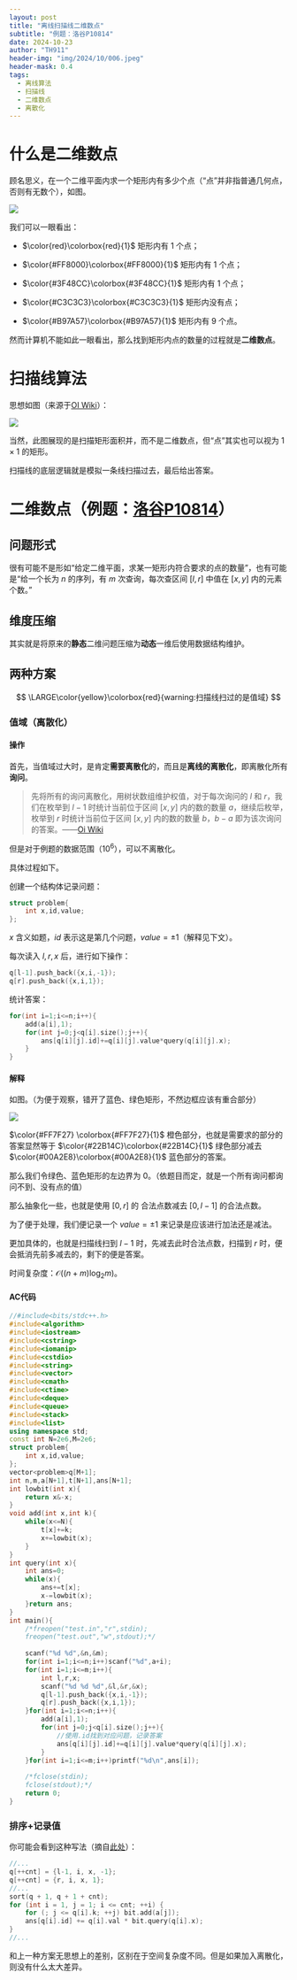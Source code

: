 ```yaml
---
layout: post
title: "离线扫描线二维数点"
subtitle: "例题：洛谷P10814"
date: 2024-10-23
author: "TH911"
header-img: "img/2024/10/006.jpeg"
header-mask: 0.4
tags:
  - 离线算法
  - 扫描线
  - 二维数点
  - 离散化
---
```


# 什么是二维数点

顾名思义，在一个二维平面内求一个矩形内有多少个点（“点”并非指普通几何点，否则有无数个），如图。

![](https://cfyy.us.kg/img/2024/10/021.png)

我们可以一眼看出：

* $\color{red}\colorbox{red}{1}$ 矩形内有 $1$ 个点；
* $\color{#FF8000}\colorbox{#FF8000}{1}$ 矩形内有 $1$ 个点；
* $\color{#3F48CC}\colorbox{#3F48CC}{1}$ 矩形内有 $1$ 个点；
* $\color{#C3C3C3}\colorbox{#C3C3C3}{1}$ 矩形内没有点；

* $\color{#B97A57}\colorbox{#B97A57}{1}$ 矩形内有 $9$ 个点。

然而计算机不能如此一眼看出，那么找到矩形内点的数量的过程就是**二维数点**。

# 扫描线算法

思想如图（来源于[OI Wiki](https://oi-wiki.org/geometry/scanning/#%E4%BA%8C%E7%BB%B4%E7%9F%A9%E5%BD%A2%E9%9D%A2%E7%A7%AF%E5%B9%B6%E9%97%AE%E9%A2%98)）：

![](https://cfyy.us.kg/img/2024/10/022.svg)

当然，此图展现的是扫描矩形面积并，而不是二维数点，但“点”其实也可以视为 $1\times 1$ 的矩形。

扫描线的底层逻辑就是模拟一条线扫描过去，最后给出答案。

# 二维数点（例题：[洛谷P10814](https://www.luogu.com.cn/problem/P10814)）

## 问题形式

很有可能不是形如“给定二维平面，求某一矩形内符合要求的点的数量”，也有可能是“给一个长为 $n$ 的序列，有 $m$ 次查询，每次查区间 $[l,r]$ 中值在 $[x,y]$ 内的元素个数。”

## 维度压缩

其实就是将原来的**静态**二维问题压缩为**动态**一维后使用数据结构维护。

## 两种方案

$$
\LARGE\color{yellow}\colorbox{red}{warning:扫描线扫过的是值域}
$$

### 值域（离散化）

#### 操作

首先，当值域过大时，是肯定**需要离散化**的，而且是**离线的离散化**，即离散化所有**询问**。

> 先将所有的询问离散化，用树状数组维护权值，对于每次询问的 $l$ 和 $r$，我们在枚举到 $l-1$ 时统计当前位于区间 $[x,y]$ 内的数的数量 $a$，继续后枚举，枚举到 $r$ 时统计当前位于区间 $[x,y]$ 内的数的数量 $b$，$b-a$ 即为该次询问的答案。——[Oi Wiki](https://oi-wiki.org/geometry/scanning/#%E4%BA%8C%E7%BB%B4%E6%95%B0%E7%82%B9)

但是对于例题的数据范围（$10^6$），可以不离散化。

具体过程如下。

创建一个结构体记录问题：

```cpp
struct problem{
	int x,id,value;
};
```

$x$ 含义如题，$id$ 表示这是第几个问题，$value=\pm1$（解释见下文）。

每次读入 $l,r,x$ 后，进行如下操作：

```cpp
q[l-1].push_back({x,i,-1});
q[r].push_back({x,i,1});
```

统计答案：

```cpp
for(int i=1;i<=n;i++){
    add(a[i],1);
    for(int j=0;j<q[i].size();j++){
        ans[q[i][j].id]+=q[i][j].value*query(q[i][j].x);
    }
}
```

#### 解释

如图。（为便于观察，错开了蓝色、绿色矩形，不然边框应该有重合部分）

![](C:\Users\Administrator\AppData\Roaming\Typora\typora-user-images\image-20241024203832725.png)

$\color{#FF7F27} \colorbox{#FF7F27}{1}$ 橙色部分，也就是需要求的部分的答案显然等于 $\color{#22B14C}\colorbox{#22B14C}{1}$ 绿色部分减去 $\color{#00A2E8}\colorbox{#00A2E8}{1}$ 蓝色部分的答案。

那么我们令绿色、蓝色矩形的左边界为 $0$。（依题目而定，就是一个所有询问都询问不到、没有点的值）

那么抽象化一些，也就是使用 $[0,r]$ 的 合法点数减去 $[0,l-1]$ 的合法点数。

为了便于处理，我们便记录一个 $value=\pm1$ 来记录是应该进行加法还是减法。

更加具体的，也就是扫描线扫到 $l-1$ 时，先减去此时合法点数，扫描到 $r$ 时，便会抵消先前多减去的，剩下的便是答案。

时间复杂度：$\mathcal O\big((n+m)\log_2m\big)$。

#### AC代码

```cpp
//#include<bits/stdc++.h>
#include<algorithm> 
#include<iostream>
#include<cstring>
#include<iomanip>
#include<cstdio>
#include<string>
#include<vector>
#include<cmath>
#include<ctime>
#include<deque>
#include<queue>
#include<stack>
#include<list>
using namespace std;
const int N=2e6,M=2e6;
struct problem{
	int x,id,value;
};
vector<problem>q[M+1];
int n,m,a[N+1],t[N+1],ans[N+1];
int lowbit(int x){
	return x&-x;
}
void add(int x,int k){
	while(x<=N){
		t[x]+=k;
		x+=lowbit(x);
	}
}
int query(int x){
	int ans=0;
	while(x){
		ans+=t[x];
		x-=lowbit(x);
	}return ans;
}
int main(){
	/*freopen("test.in","r",stdin);
	freopen("test.out","w",stdout);*/
	
	scanf("%d %d",&n,&m);
	for(int i=1;i<=n;i++)scanf("%d",a+i);
	for(int i=1;i<=m;i++){
		int l,r,x;
		scanf("%d %d %d",&l,&r,&x);
		q[l-1].push_back({x,i,-1});
		q[r].push_back({x,i,1});
	}for(int i=1;i<=n;i++){
		add(a[i],1);
		for(int j=0;j<q[i].size();j++){
            //使用.id找到对应问题，记录答案
			ans[q[i][j].id]+=q[i][j].value*query(q[i][j].x);
		}
	}for(int i=1;i<=m;i++)printf("%d\n",ans[i]);
	
	/*fclose(stdin); 
	fclose(stdout);*/
	return 0;
}
```

### 排序+记录值

你可能会看到这种写法（摘自[此处](https://www.luogu.com.cn/article/38uukndz)）：

```cpp
//...
q[++cnt] = {l-1, i, x, -1};
q[++cnt] = {r, i, x, 1};
//...
sort(q + 1, q + 1 + cnt);
for (int i = 1, j = 1; i <= cnt; ++i) {
    for (; j <= q[i].k; ++j) bit.add(a[j]);
    ans[q[i].id] += q[i].val * bit.query(q[i].x);
}
//...
```

和上一种方案无思想上的差别，区别在于空间复杂度不同。但是如果加入离散化，则没有什么太大差异。


